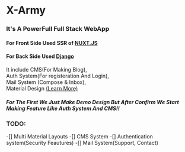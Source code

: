 # X-Army

### It's A PowerFull Full Stack WebApp

#### For Front Side Used SSR of [NUXT.JS](https://nuxtjs.org)

#### For Back Side Used [Django](https://djangoproject.com)

It include CMS(For Making Blog),\
  Auth System(For registeration And Login), \
  Mail System (Compose & Inbox),\
  Material Design [(Learn More)](https://elementor.com/blog/what-is-material-design/)
  
##### For The First We Just Make Demo Design But After Confirm We Start Making Feature Like Auth System And CMS!!

### TODO: 
-[] Multi Material Layouts
-[] CMS System
-[] Authentication system(Security Feautures)
-[] Mail System(Support, Contact)
